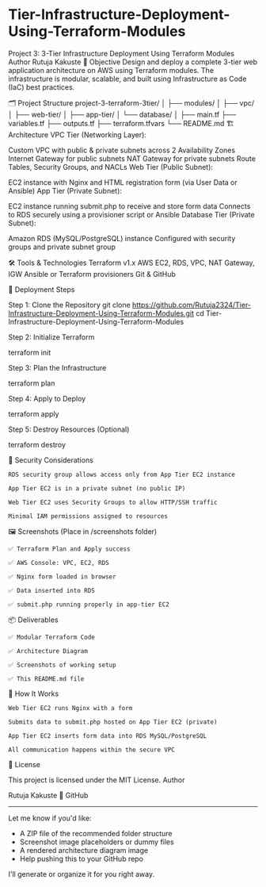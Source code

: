 # Tier-Infrastructure-Deployment-Using-Terraform-Modules
Project 3: 3-Tier Infrastructure Deployment Using Terraform Modules
Author
Rutuja Kakuste
📌 Objective
Design and deploy a complete 3-tier web application architecture on AWS using Terraform modules. The infrastructure is modular, scalable, and built using Infrastructure as Code (IaC) best practices.

🗂️ Project Structure
project-3-terraform-3tier/ │ ├── modules/ │ ├── vpc/ │ ├── web-tier/ │ ├── app-tier/ │ └── database/ │ ├── main.tf ├── variables.tf ├── outputs.tf ├── terraform.tfvars └── README.md
🏗️ Architecture
VPC Tier (Networking Layer):

Custom VPC with public & private subnets across 2 Availability Zones
Internet Gateway for public subnets
NAT Gateway for private subnets
Route Tables, Security Groups, and NACLs
Web Tier (Public Subnet):

EC2 instance with Nginx and HTML registration form (via User Data or Ansible)
App Tier (Private Subnet):

EC2 instance running submit.php to receive and store form data
Connects to RDS securely using a provisioner script or Ansible
Database Tier (Private Subnet):

Amazon RDS (MySQL/PostgreSQL) instance
Configured with security groups and private subnet group

🛠️ Tools & Technologies
Terraform v1.x
AWS EC2, RDS, VPC, NAT Gateway, IGW
Ansible or Terraform provisioners
Git & GitHub

🚀 Deployment Steps

Step 1: Clone the Repository
git clone https://github.com/Rutuja2324/Tier-Infrastructure-Deployment-Using-Terraform-Modules.git
cd Tier-Infrastructure-Deployment-Using-Terraform-Modules

Step 2: Initialize Terraform

terraform init

Step 3: Plan the Infrastructure

terraform plan

Step 4: Apply to Deploy

terraform apply

Step 5: Destroy Resources (Optional)

terraform destroy

🔐 Security Considerations

    RDS security group allows access only from App Tier EC2 instance

    App Tier EC2 is in a private subnet (no public IP)

    Web Tier EC2 uses Security Groups to allow HTTP/SSH traffic

    Minimal IAM permissions assigned to resources

🖼️ Screenshots (Place in /screenshots folder)

    ✅ Terraform Plan and Apply success

    ✅ AWS Console: VPC, EC2, RDS

    ✅ Nginx form loaded in browser

    ✅ Data inserted into RDS

    ✅ submit.php running properly in app-tier EC2

📦 Deliverables

    ✅ Modular Terraform Code

    ✅ Architecture Diagram

    ✅ Screenshots of working setup

    ✅ This README.md file

📘 How It Works

    Web Tier EC2 runs Nginx with a form

    Submits data to submit.php hosted on App Tier EC2 (private)

    App Tier EC2 inserts form data into RDS MySQL/PostgreSQL

    All communication happens within the secure VPC

📎 License

This project is licensed under the MIT License.
 Author

Rutuja Kakuste
🔗 GitHub


---

Let me know if you'd like:
- A ZIP file of the recommended folder structure
- Screenshot image placeholders or dummy files
- A rendered architecture diagram image
- Help pushing this to your GitHub repo

I'll generate or organize it for you right away.
